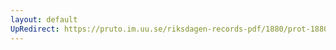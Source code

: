 ```yaml
---
layout: default
UpRedirect: https://pruto.im.uu.se/riksdagen-records-pdf/1880/prot-1880--fk--033.pdf
---
```

